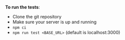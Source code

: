 **To run the tests**:
* Clone the git repository
* Make sure your server is up and running
* `npm ci`
* `npm run test <BASE_URL>` (default is localhost:3000)